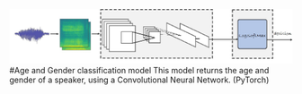 ![icon](CNN.jpeg)
#Age and Gender classification model
This model returns the age and gender of a speaker, using a Convolutional Neural Network. (PyTorch)
